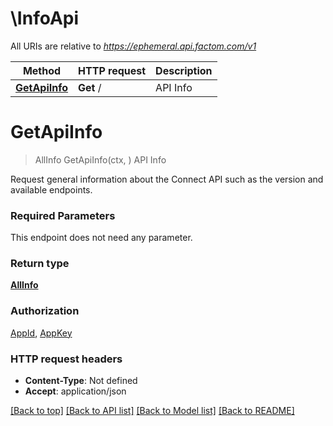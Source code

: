 # \InfoApi

All URIs are relative to *https://ephemeral.api.factom.com/v1*

Method | HTTP request | Description
------------- | ------------- | -------------
[**GetApiInfo**](InfoApi.md#GetApiInfo) | **Get** / | API Info


# **GetApiInfo**
> AllInfo GetApiInfo(ctx, )
API Info

Request general information about the Connect API such as the version and available endpoints.

### Required Parameters
This endpoint does not need any parameter.

### Return type

[**AllInfo**](AllInfo.md)

### Authorization

[AppId](../README.md#AppId), [AppKey](../README.md#AppKey)

### HTTP request headers

 - **Content-Type**: Not defined
 - **Accept**: application/json

[[Back to top]](#) [[Back to API list]](../README.md#documentation-for-api-endpoints) [[Back to Model list]](../README.md#documentation-for-models) [[Back to README]](../README.md)

